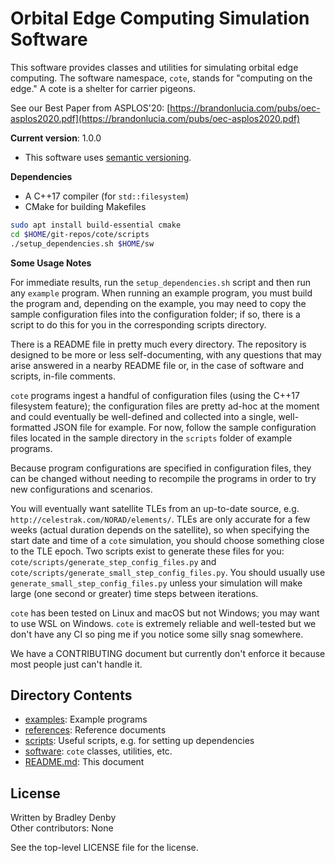 # Orbital Edge Computing Simulation Software

This software provides classes and utilities for simulating orbital edge
computing. The software namespace, `cote`, stands for "computing on the edge."
A cote is a shelter for carrier pigeons.

See our Best Paper from ASPLOS'20:
[https://brandonlucia.com/pubs/oec-asplos2020.pdf](https://brandonlucia.com/pubs/oec-asplos2020.pdf)

**Current version**: 1.0.0

* This software uses [semantic versioning](http://semver.org).

**Dependencies**

* A C++17 compiler (for `std::filesystem`)
* CMake for building Makefiles

```bash
sudo apt install build-essential cmake
cd $HOME/git-repos/cote/scripts
./setup_dependencies.sh $HOME/sw
```

**Some Usage Notes**

For immediate results, run the `setup_dependencies.sh` script and then run any
`example` program. When running an example program, you must build the program
and, depending on the example, you may need to copy the sample configuration
files into the configuration folder; if so, there is a script to do this for you
in the corresponding scripts directory.

There is a README file in pretty much every directory. The repository is
designed to be more or less self-documenting, with any questions that may arise
answered in a nearby README file or, in the case of software and scripts,
in-file comments.

`cote` programs ingest a handful of configuration files (using the C++17
filesystem feature); the configuration files are pretty ad-hoc at the moment and
could eventually be well-defined and collected into a single, well-formatted
JSON file for example. For now, follow the sample configuration files located in
the sample directory in the `scripts` folder of example programs.

Because program configurations are specified in configuration files, they can be
changed without needing to recompile the programs in order to try new
configurations and scenarios.

You will eventually want satellite TLEs from an up-to-date source, e.g.
`http://celestrak.com/NORAD/elements/`. TLEs are only accurate for a few weeks
(actual duration depends on the satellite), so when specifying the start date
and time of a `cote` simulation, you should choose something close to the TLE
epoch. Two scripts exist to generate these files for you:
`cote/scripts/generate_step_config_files.py` and 
`cote/scripts/generate_small_step_config_files.py`. You should usually use
`generate_small_step_config_files.py` unless your simulation will make large
(one second or greater) time steps between iterations.

`cote` has been tested on Linux and macOS but not Windows; you may want to use
WSL on Windows. `cote` is extremely reliable and well-tested but we don't have
any CI so ping me if you notice some silly snag somewhere.

We have a CONTRIBUTING document but currently don't enforce it because most
people just can't handle it.

## Directory Contents

* [examples](examples/README.md): Example programs
* [references](references/README.md): Reference documents
* [scripts](scripts/README.md): Useful scripts, e.g. for setting up dependencies
* [software](software/README.md): `cote` classes, utilities, etc.
* [README.md](README.md): This document

## License

Written by Bradley Denby  
Other contributors: None

See the top-level LICENSE file for the license.
